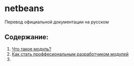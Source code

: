 # netbeans

Перевод официальной документации на русском


## Содержание:

1. [Что такое модуль?](chto_takoe_modul.md)
2. [Как стать проффесиональным разработчиком модулей](kak_stat_proffesionalnim_razrabotchikom_modulei.md) 
3. 
